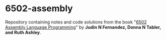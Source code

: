 # 6502-assembly

Repository containing notes and code solutions from the book "<a href="https://www.amazon.in/Fernandez-Assembly-Language-Programming-Self-Teaching/dp/0471861200/ref=sr_1_2?dchild=1&keywords=6502+assembly+programming+language&qid=1598736848&sr=8-2">6502 Assembly Language Programming</a>" by <strong>Judin N Fernandez, Donna N Tabler, and Ruth Ashley</strong>.
